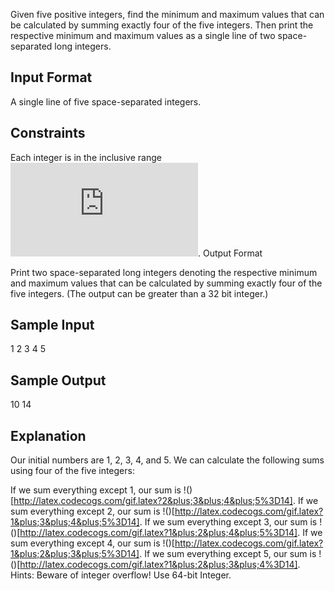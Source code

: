 Given five positive integers, find the minimum and maximum values that can be calculated by summing exactly four of the five integers. Then print the respective minimum and maximum values as a single line of two space-separated long integers.

## Input Format

A single line of five space-separated integers.

## Constraints

Each integer is in the inclusive range ![](http://latex.codecogs.com/gif.latex?%5B1...10%5E9%5D).
Output Format

Print two space-separated long integers denoting the respective minimum and maximum values that can be calculated by summing exactly four of the five integers. (The output can be greater than a 32 bit integer.)

## Sample Input

1 2 3 4 5

## Sample Output

10 14

## Explanation

Our initial numbers are 1, 2, 3, 4, and 5. We can calculate the following sums using four of the five integers:

If we sum everything except 1, our sum is !()[http://latex.codecogs.com/gif.latex?2&plus;3&plus;4&plus;5%3D14].
If we sum everything except 2, our sum is !()[http://latex.codecogs.com/gif.latex?1&plus;3&plus;4&plus;5%3D14].
If we sum everything except 3, our sum is !()[http://latex.codecogs.com/gif.latex?1&plus;2&plus;4&plus;5%3D14].
If we sum everything except 4, our sum is !()[http://latex.codecogs.com/gif.latex?1&plus;2&plus;3&plus;5%3D14].
If we sum everything except 5, our sum is !()[http://latex.codecogs.com/gif.latex?1&plus;2&plus;3&plus;4%3D14].
Hints: Beware of integer overflow! Use 64-bit Integer.